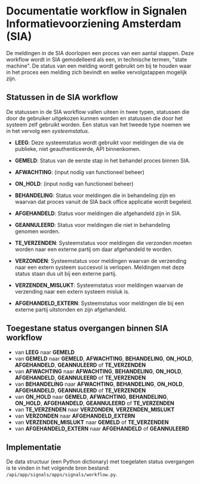 # Documentatie workflow in Signalen Informatievoorziening Amsterdam (SIA)

De meldingen in de SIA doorlopen een proces van een aantal stappen. Deze
workflow wordt in SIA gemodelleerd als een, in technische termen,
"state machine". De status van een melding wordt gebruikt om bij te houden waar
in het proces een melding zich bevindt en welke vervolgstappen mogelijk zijn.


## Statussen in de SIA workflow
De statussen in de SIA workflow vallen uiteen in twee typen, statussen die door
de gebruiker uitgekozen kunnen worden en statussen die door het systeem zelf 
gebruikt worden. Een status van het tweede type noemen we in het vervolg een
*systeemstatus*.

* **LEEG**: Deze systeemstatus wordt gebruikt voor meldingen die via de publieke,
  niet geauthenticeerde, API binnenkomen.
* **GEMELD**: Status van de eerste stap in het behandel proces binnen SIA.
* **AFWACHTING**: (input nodig van functioneel beheer)
* **ON_HOLD**: (input nodig van functioneel beheer)
* **BEHANDELING**: Status voor meldingen die in behandeling zijn en waarvan dat
  proces vanuit de SIA back office applicatie wordt begeleid.
* **AFGEHANDELD**: Status voor meldingen die afgehandeld zijn in SIA.
* **GEANNULEERD**: Status voor meldingen die niet in behandeling genomen worden.


* **TE_VERZENDEN**: Systeemstatus voor meldingen die verzonden moeten worden
  naar een externe partij om daar afgehandeld te worden.
* **VERZONDEN**: Systeemstatus voor meldingen waarvan de verzending naar een 
  extern systeem succesvol is verlopen. Meldingen met deze status staan dus uit
  bij een externe partij.
* **VERZENDEN_MISLUKT**: Systeemstatus voor meldingen waarvan de verzending naar
  een extern systeem misluk is.
* **AFGEHANDELD_EXTERN**: Systeemstatus voor meldingen die bij een externe 
  partij uitstonden en zijn afgehandeld.


## Toegestane status overgangen binnen SIA workflow

* van **LEEG** naar **GEMELD**
* van **GEMELD** naar **GEMELD**, **AFWACHTING**, **BEHANDELING**, **ON_HOLD**,
  **AFGEHANDELD**, **GEANNULEERD** of **TE_VERZENDEN**
* van **AFWACHTING** naar **AFWACHTING**, **BEHANDELING**, **ON_HOLD**,
  **AFGEHANDELD**, **GEANNULEERD** of **TE_VERZENDEN**
* van **BEHANDELING** naar **AFWACHTING**, **BEHANDELING**, **ON_HOLD**,
  **AFGEHANDELD**, **GEANNULEERD** of **TE_VERZENDEN**
* van **ON_HOLD** naar **GEMELD**, **AFWACHTING**, **BEHANDELING**, **ON_HOLD**,
  **AFGEHANDELD**, **GEANNULEERD** of **TE_VERZENDEN**
* van **TE_VERZENDEN** naar **VERZONDEN**, **VERZENDEN_MISLUKT**
* van **VERZONDEN** naar **AFGEHANDELD_EXTERN**
* van **VERZENDEN_MISLUKT** naar **GEMELD** of **TE_VERZENDEN**
* van **AFGEHANDELD_EXTERN** naar **AFGEHANDELD** of **GEANNULEERD**


## Implementatie
De data structuur (een Python dictionary) met toegelaten status overgangen is te
vinden in het volgende bron bestand: `/api/app/signals/apps/signals/workflow.py`.
